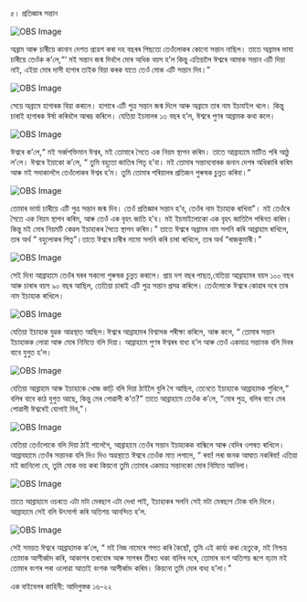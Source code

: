   ৫। প্ৰতিজ্ঞাৰ সন্তান 

![OBS Image](https://cdn.door43.org/obs/jpg/360px/obs-en-05-01.jpg)

অব্ৰাম আৰু চাৰীয়ে কানান দেশত প্ৰৱেশ কৰা দহ বছৰৰ পিছতো তেওঁলোকৰ কোনো সন্তান নাছিল। তাতে অব্ৰামৰ ভাযা চাৰীয়ে তেওঁক ক’লে,“‘ মই সন্তান জন্ম দিবলৈ মোৰ অধিক বয়স হ’ল কিন্তু এতিয়ালৈ ঈশ্বৰে আমাক সন্তান এটি দিয়া নাই, এইয়া মোৰ দাসী হাগাৰ তাইক বিয়া কৰক যাতে তেওঁ মোক এটি সন্তান দিব।” 

![OBS Image](https://cdn.door43.org/obs/jpg/360px/obs-en-05-02.jpg)

সেয়ে অব্ৰামে হাগাৰক বিয়া কৰালে।  হাগাৰে এটি পুত্ৰ সন্তান জন্ম দিলে আৰু অব্ৰামে তাৰ নাম ইচমাইল থলে। কিন্তু চাৰাই হাগাৰক ঈৰ্ষা কৰিবলৈ আৰম্ভ কৰিলে। যেতিয়া ইচমালৰ ১৩ বছৰ হ’ল, ঈশ্বৰে পুণৰ আব্ৰামক কথা কলে।

![OBS Image](https://cdn.door43.org/obs/jpg/360px/obs-en-05-03.jpg)

ঈশ্বৰে ক’লে,“ মই সৰ্ব্বশক্তিমান ঈশ্বৰ, মই তোমাৰে সৈতে এক নিয়ম স্থাপন কৰিম। তাতে আব্ৰাহামে মাটিত পৰি আঠু ল’লে। ঈশ্বৰে ইয়াকো ক’লে, “ তুমি বহুতো জাতিৰ পিতৃ হ’বা। মই তোমাৰ সন্তানবোৰক কনান দেশৰ অধিকাৰি কৰিম আৰু মই সদাকাললৈ তেওঁলোকৰ ঈশ্বৰ হ’ম। তুমি তোমাৰ পৰিয়ালৰ প্ৰতিজন পুৰুষক চুন্নত কৰিবা।” 

![OBS Image](https://cdn.door43.org/obs/jpg/360px/obs-en-05-04.jpg)

তোমাৰ ভাৰ্যা চাৰীয়ে এটি পুত্ৰ সন্তান জন্ম দিব।  তেওঁ প্ৰতিজ্ঞাৰ সন্তান হ’ব, তেওঁৰ নাম ইচাহাক ৰাখিবা”। মই তেওঁৰে সৈতে এক নিয়ম স্থাপন কৰিম, আৰু তেওঁ এক বৃহৎ জাতি হ’ব। মই ইচমাইলোকো এক বৃহৎ জাতিলৈ পৰিনত কৰিম। কিন্তু মই মোৰ নিয়মটি কেৱল ইচাহাকৰ সৈতে স্থাপন কৰিম।” তাতে ঈশ্বৰে অব্ৰামৰ নাম সলনি কৰি আব্ৰাহাম ৰাখিলে, তাৰ অৰ্থ “ বহুলোকৰ পিতৃ”।তাতে ঈশ্বৰে চাৰীৰ নামো সলনি কৰি চাৰা ৰাখিলে, তাৰ অৰ্থ “ৰাজকুমাৰী।” 

![OBS Image](https://cdn.door43.org/obs/jpg/360px/obs-en-05-05.jpg)

সেই দিনা আব্ৰাহামে তেওঁৰ ঘৰৰ সকলো পুৰুষক চুন্নত কৰালে। প্ৰায় দশ বছৰ পাছত,যেতিয়া আব্ৰাহামৰ বয়স ১০০ বছৰ আৰু চাৰাৰ বয়স ৯০ বছৰ আছিল, তেতিয়া চাৰাই এটি পুত্ৰ সন্তান প্ৰসৱ কৰিলে। তেওঁলোকে ঈশ্বৰে কোৱাৰ দৰে তাৰ নাম ইচাহাক ৰাখিলে। 

![OBS Image](https://cdn.door43.org/obs/jpg/360px/obs-en-05-06.jpg)

যেতিয়া ইচাহাক যুৱক আৱস্থাত আছিল।ঈশ্বৰে আব্ৰাহামৰ বিশ্বাসক  পৰীক্ষা কৰিলে, আৰু কলে, “ তোমাৰ সন্তান ইচাহাকক লোৱা আৰু মোৰ নিমিত্তে বলি দিয়া। আব্ৰাহামে পুণৰ ঈশ্বৰৰ বাধ্য হ’ল আৰু তেওঁ একমাত্ৰ সন্তানক বলি দিবৰ বাবে যুগুত হ’ল। 

![OBS Image](https://cdn.door43.org/obs/jpg/360px/obs-en-05-07.jpg)

যেতিয়া আব্ৰাহাম আৰু ইচাহাকে খোজ কাঢ়ি বলি দিয়া ঠাইলৈ বুলি গৈ আছিল, তেনেতে ইচাহাকে আব্ৰাহামক শুধিলে,“ বলিৰ বাবে কাঠ যুগুত আছে, কিন্তু মেৰ পোৱালী ক’ত?” তাতে আব্ৰাহামে তেওঁক ক’লে, “মোৰ পুত্ৰ, বলিৰ বাবে মেৰ পোৱালী ঈশ্বৰেই যোগাই দিব,”।  

![OBS Image](https://cdn.door43.org/obs/jpg/360px/obs-en-05-08.jpg)

যেতিয়া তেওঁলোকে বলি দিয়া ঠাই পালেগৈ, আব্ৰাহামে তেওঁৰ সন্তান ইচাহাকক বান্ধিলে আৰু বেদিৰ ওপৰত ৰাখিলে। আব্ৰাবহামে তেওঁৰ সন্তানক বলি দিও দিও অৱস্থাতে ঈশ্বৰে তেওঁক মাত লগালে, “ ৰবা! লৰা জনক আঘাত নকৰিবা! এতিয়া মই জানিলো যে, তুমি মোক ভয় কৰা কিয়নো তুমি তোমাৰ একমাত্ৰ সন্তানকো মোৰ নিমিত্তে আনিলা। 

![OBS Image](https://cdn.door43.org/obs/jpg/360px/obs-en-05-09.jpg)

তাতে আব্ৰাহামে ওচৰতে এটা মটা মেৰছাগ এটা দেখা পাই, ইচাহাকৰ সলনি সেই মটা মেৰছাগ টোক বলি দিলে। আব্ৰাহামে সেই বলি উৎসাৰ্গা কৰি অতিশয় আনন্দিত হ’ল. 

![OBS Image](https://cdn.door43.org/obs/jpg/360px/obs-en-05-10.jpg)

সেই সময়ত ঈশ্বৰে আব্ৰাহামক ক’লে, “ মই নিজ নামেৰে শপত কৰি কৈছোঁ, তুমি এই কাৰ্য্য কৰা হেতুকে, মই নিশ্চয় তোমাক আশীৰ্ব্বাদ কৰি, আকাশৰ তৰাবোৰ আৰু সাগৰৰ তীৰত থকা বালিৰ দৰে, তোমাৰ বংশ অতিশয় ৰূপে বঢ়াম মই তোমাৰ বংশৰ পৰা ওলোৱা আতাই বংশক আশীৰ্ব্বাদ কৰিম। কিয়নো তুমি মোৰ বাধ্য হ’লা।” 

এক বাইবেলৰ কাহিনী: আদিপুস্তক ১৬-২২

